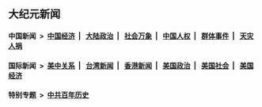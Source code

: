 ## 大纪元新闻

#### 中国新闻 &nbsp;>&nbsp; [中国经济](indexes/ncid283/README.md?12310445) &nbsp;| &nbsp; [大陆政治](indexes/ncid277/README.md?12310445) &nbsp;| &nbsp; [社会万象](indexes/ncid282/README.md?12310445) &nbsp;| &nbsp; [中国人权](indexes/ncid278/README.md?12310445) &nbsp;| &nbsp; [群体事件](indexes/ncid279/README.md?12310445) &nbsp;| &nbsp; [天灾人祸](indexes/ncid280/README.md?12310445)

#### 国际新闻 &nbsp;>&nbsp; [美中关系](indexes/nf1412576/README.md?12310445) &nbsp;| &nbsp; [台湾新闻](indexes/ncid1349361/README.md?12310445) &nbsp;| &nbsp; [香港新闻](indexes/ncid1349362/README.md?12310445) &nbsp;| &nbsp; [美国政治](indexes/ncid1078159/README.md?12310445) &nbsp;| &nbsp; [美国社会](indexes/ncid1078160/README.md?12310445) &nbsp;| &nbsp; [美国经济](indexes/ncid1078158/README.md?12310445)

#### 特别专题 &nbsp;>&nbsp; [中共百年历史](https://github.com/epoch-news/epoch-special/blob/master/README.md?12310445)  
